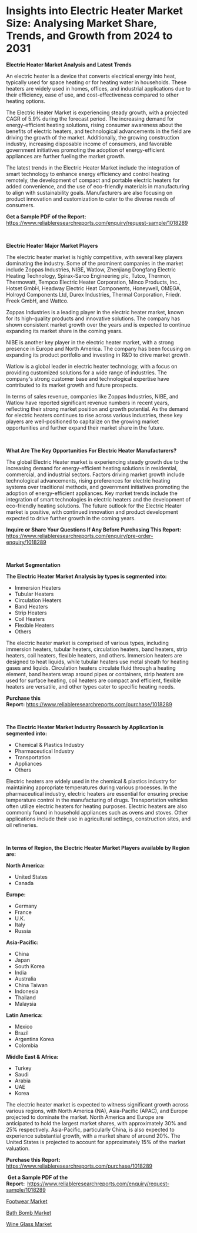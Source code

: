 <p><h1>Insights into Electric Heater Market Size: Analysing Market Share, Trends, and Growth from 2024 to 2031</h1></p><p><strong>Electric Heater Market Analysis and Latest Trends</strong></p>
<p><p>An electric heater is a device that converts electrical energy into heat, typically used for space heating or for heating water in households. These heaters are widely used in homes, offices, and industrial applications due to their efficiency, ease of use, and cost-effectiveness compared to other heating options.</p><p>The Electric Heater Market is experiencing steady growth, with a projected CAGR of 5.9% during the forecast period. The increasing demand for energy-efficient heating solutions, rising consumer awareness about the benefits of electric heaters, and technological advancements in the field are driving the growth of the market. Additionally, the growing construction industry, increasing disposable income of consumers, and favorable government initiatives promoting the adoption of energy-efficient appliances are further fueling the market growth.</p><p>The latest trends in the Electric Heater Market include the integration of smart technology to enhance energy efficiency and control heating remotely, the development of compact and portable electric heaters for added convenience, and the use of eco-friendly materials in manufacturing to align with sustainability goals. Manufacturers are also focusing on product innovation and customization to cater to the diverse needs of consumers.</p></p>
<p><strong>Get a Sample PDF of the Report:&nbsp;</strong> <a href="https://www.reliableresearchreports.com/enquiry/request-sample/1018289">https://www.reliableresearchreports.com/enquiry/request-sample/1018289</a></p>
<p>&nbsp;</p>
<p><strong>Electric Heater Major Market Players</strong></p>
<p><p>The electric heater market is highly competitive, with several key players dominating the industry. Some of the prominent companies in the market include Zoppas Industries, NIBE, Watlow, Zhenjiang Dongfang Electric Heating Technology, Spirax-Sarco Engineering plc, Tutco, Thermon, Thermowatt, Tempco Electric Heater Corporation, Minco Products, Inc., Hotset GmbH, Headway Electric Heat Components, Honeywell, OMEGA, Holroyd Components Ltd, Durex Industries, Thermal Corporation, Friedr. Freek GmbH, and Wattco.</p><p>Zoppas Industries is a leading player in the electric heater market, known for its high-quality products and innovative solutions. The company has shown consistent market growth over the years and is expected to continue expanding its market share in the coming years.</p><p>NIBE is another key player in the electric heater market, with a strong presence in Europe and North America. The company has been focusing on expanding its product portfolio and investing in R&D to drive market growth.</p><p>Watlow is a global leader in electric heater technology, with a focus on providing customized solutions for a wide range of industries. The company's strong customer base and technological expertise have contributed to its market growth and future prospects.</p><p>In terms of sales revenue, companies like Zoppas Industries, NIBE, and Watlow have reported significant revenue numbers in recent years, reflecting their strong market position and growth potential. As the demand for electric heaters continues to rise across various industries, these key players are well-positioned to capitalize on the growing market opportunities and further expand their market share in the future.</p></p>
<p>&nbsp;</p>
<p><strong>What Are The Key Opportunities For Electric Heater Manufacturers?</strong></p>
<p><p>The global Electric Heater market is experiencing steady growth due to the increasing demand for energy-efficient heating solutions in residential, commercial, and industrial sectors. Factors driving market growth include technological advancements, rising preferences for electric heating systems over traditional methods, and government initiatives promoting the adoption of energy-efficient appliances. Key market trends include the integration of smart technologies in electric heaters and the development of eco-friendly heating solutions. The future outlook for the Electric Heater market is positive, with continued innovation and product development expected to drive further growth in the coming years.</p></p>
<p><strong>Inquire or Share Your Questions If Any Before Purchasing This Report:</strong> <a href="https://www.reliableresearchreports.com/enquiry/pre-order-enquiry/1018289">https://www.reliableresearchreports.com/enquiry/pre-order-enquiry/1018289</a></p>
<p>&nbsp;</p>
<p><strong>Market Segmentation</strong></p>
<p><strong>The Electric Heater Market Analysis by types is segmented into:</strong></p>
<p><ul><li>Immersion Heaters</li><li>Tubular Heaters</li><li>Circulation Heaters</li><li>Band Heaters</li><li>Strip Heaters</li><li>Coil Heaters</li><li>Flexible Heaters</li><li>Others</li></ul></p>
<p><p>The electric heater market is comprised of various types, including immersion heaters, tubular heaters, circulation heaters, band heaters, strip heaters, coil heaters, flexible heaters, and others. Immersion heaters are designed to heat liquids, while tubular heaters use metal sheath for heating gases and liquids. Circulation heaters circulate fluid through a heating element, band heaters wrap around pipes or containers, strip heaters are used for surface heating, coil heaters are compact and efficient, flexible heaters are versatile, and other types cater to specific heating needs.</p></p>
<p><strong>Purchase this Report:&nbsp;</strong><a href="https://www.reliableresearchreports.com/purchase/1018289">https://www.reliableresearchreports.com/purchase/1018289</a></p>
<p>&nbsp;</p>
<p><strong>The Electric Heater Market Industry Research by Application is segmented into:</strong></p>
<p><ul><li>Chemical & Plastics Industry</li><li>Pharmaceutical Industry</li><li>Transportation</li><li>Appliances</li><li>Others</li></ul></p>
<p><p>Electric heaters are widely used in the chemical & plastics industry for maintaining appropriate temperatures during various processes. In the pharmaceutical industry, electric heaters are essential for ensuring precise temperature control in the manufacturing of drugs. Transportation vehicles often utilize electric heaters for heating purposes. Electric heaters are also commonly found in household appliances such as ovens and stoves. Other applications include their use in agricultural settings, construction sites, and oil refineries.</p></p>
<p>&nbsp;</p>
<p><strong>In terms of Region, the Electric Heater Market Players available by Region are:</strong></p>
<p>
    <p> <strong> North America: </strong>
        <ul>
            <li>United States</li>
            <li>Canada</li>
        </ul>
        </p> 
    <p> <strong> Europe: </strong>
        <ul>
            <li>Germany</li>
            <li>France</li>
            <li>U.K.</li>
            <li>Italy</li>
            <li>Russia</li>
        </ul>
        </p> 
    <p> <strong> Asia-Pacific: </strong>
        <ul>
            <li>China</li>
            <li>Japan</li>
            <li>South Korea</li>
            <li>India</li>
            <li>Australia</li>
            <li>China Taiwan</li>
            <li>Indonesia</li>
            <li>Thailand</li>
            <li>Malaysia</li>
        </ul>
        </p> 
    <p> <strong> Latin America: </strong>
        <ul>
            <li>Mexico</li>
            <li>Brazil</li>
            <li>Argentina Korea</li>
            <li>Colombia</li>
        </ul>
        </p> 
    <p> <strong> Middle East & Africa: </strong>
        <ul>
            <li>Turkey</li>
            <li>Saudi</li>
            <li>Arabia</li>
            <li>UAE</li>
            <li>Korea</li>
        </ul>
    </p>
    </p>
<p><p>The electric heater market is expected to witness significant growth across various regions, with North America (NA), Asia-Pacific (APAC), and Europe projected to dominate the market. North America and Europe are anticipated to hold the largest market shares, with approximately 30% and 25% respectively. Asia-Pacific, particularly China, is also expected to experience substantial growth, with a market share of around 20%. The United States is projected to account for approximately 15% of the market valuation.</p></p>
<p><strong>Purchase this Report: </strong><a href="https://www.reliableresearchreports.com/purchase/1018289">https://www.reliableresearchreports.com/purchase/1018289</a></p>
<p>&nbsp;<strong>Get a Sample PDF of the Report:&nbsp;&nbsp;</strong><a href="https://www.reliableresearchreports.com/enquiry/request-sample/1018289">https://www.reliableresearchreports.com/enquiry/request-sample/1018289</a></p>
<p><strong></strong></p>
<p><p><a href="https://github.com/changoleonlaverguenzanoexiste/Market-Research-Report-List-2/blob/main/footwear-market.md">Footwear Market</a></p><p><a href="https://github.com/danielneavesallisons03mba/Market-Research-Report-List-1/blob/main/bath-bomb-market.md">Bath Bomb Market</a></p><p><a href="https://github.com/dimitrishawkinswaynenp91rgz/Market-Research-Report-List-1/blob/main/wine-glass-market.md">Wine Glass Market</a></p></p>